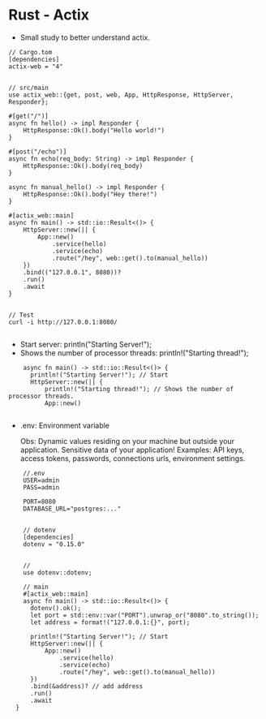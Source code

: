 # Rust - Actix

- Small study to better understand actix.

```
// Cargo.tom
[dependencies]
actix-web = "4"


// src/main
use actix_web::{get, post, web, App, HttpResponse, HttpServer, Responder};

#[get("/")]
async fn hello() -> impl Responder {
    HttpResponse::Ok().body("Hello world!")
}

#[post("/echo")]
async fn echo(req_body: String) -> impl Responder {
    HttpResponse::Ok().body(req_body)
}

async fn manual_hello() -> impl Responder {
    HttpResponse::Ok().body("Hey there!")
}

#[actix_web::main]
async fn main() -> std::io::Result<()> {
    HttpServer::new(|| {
        App::new()
            .service(hello)
            .service(echo)
            .route("/hey", web::get().to(manual_hello))
    })
    .bind(("127.0.0.1", 8080))?
    .run()
    .await
}


// Test
curl -i http://127.0.0.1:8080/
  
```

- Start server: println("Starting Server!");
- Shows the number of processor threads: println!("Starting thread!"); 

```
    async fn main() -> std::io::Result<()> {
      println!("Starting Server!"); // Start
      HttpServer::new(|| {
          println!("Starting thread!"); // Shows the number of processor threads.
          App::new()
    
```

- .env: Environment variable

    Obs: Dynamic values residing on your machine but outside your application. Sensitive data of your application!
    Examples: API keys, access tokens, passwords, connections urls, environment settings. 

```
    //.env
    USER=admin
    PASS=admin

    PORT=8080
    DATABASE_URL="postgres:..."


    // dotenv
    [dependencies]
    dotenv = "0.15.0"


    //
    use dotenv::dotenv;

    // main
    #[actix_web::main]
    async fn main() -> std::io::Result<()> {
      dotenv().ok(); 
      let port = std::env::var("PORT").unwrap_or("8080".to_string()); 
      let address = format!("127.0.0.1:{}", port);
   
      println!("Starting Server!"); // Start
      HttpServer::new(|| {
          App::new()
              .service(hello)
              .service(echo)
              .route("/hey", web::get().to(manual_hello))
      })
      .bind(&address)? // add address 
      .run()
      .await
  }



          
```

